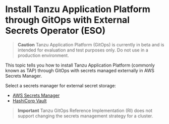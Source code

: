 # Install Tanzu Application Platform through GitOps with External Secrets Operator (ESO)

>**Caution** Tanzu Application Platform (GitOps) is currently in beta and is intended for evaluation and test purposes only. Do not use in a production environment.

<!-- TODO: use markdown-generated anchor values to ease navigating within VS Code (and validating links). -->

This topic tells you how to install Tanzu Application Platform (commonly known as TAP) 
through GitOps with secrets managed externally in AWS Secrets Manager. 

Select a secrets manager for external secret storage:

- [AWS Secrets Manager](eso/aws-secrets-manager.hbs.md)
- [HashiCorp Vault](eso/hashicorp-vault.hbs.md)

>**Important** Tanzu GitOps Reference Implementation (RI) does not support changing the secrets management strategy for a cluster.
